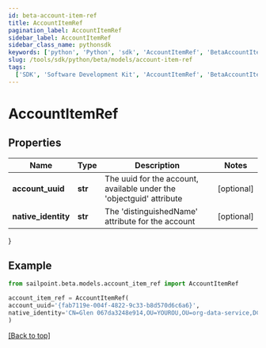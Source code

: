 ```yaml
---
id: beta-account-item-ref
title: AccountItemRef
pagination_label: AccountItemRef
sidebar_label: AccountItemRef
sidebar_class_name: pythonsdk
keywords: ['python', 'Python', 'sdk', 'AccountItemRef', 'BetaAccountItemRef']
slug: /tools/sdk/python/beta/models/account-item-ref
tags:
  ['SDK', 'Software Development Kit', 'AccountItemRef', 'BetaAccountItemRef']
---
```


# AccountItemRef

## Properties

| Name | Type | Description | Notes |
| --- | --- | --- | --- |
| **account_uuid** | **str** | The uuid for the account, available under the 'objectguid' attribute | [optional] |
| **native_identity** | **str** | The 'distinguishedName' attribute for the account | [optional] |

}

## Example

```python
from sailpoint.beta.models.account_item_ref import AccountItemRef

account_item_ref = AccountItemRef(
account_uuid='{fab7119e-004f-4822-9c33-b8d570d6c6a6}',
native_identity='CN=Glen 067da3248e914,OU=YOUROU,OU=org-data-service,DC=YOURDC,DC=local'
)

```

[[Back to top]](#)
